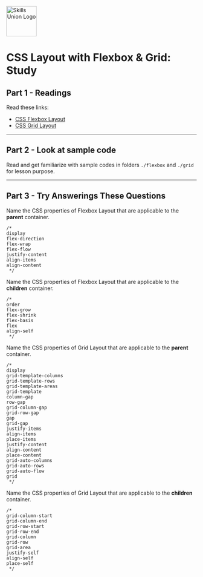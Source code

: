 [<img src="assets/images/su-logo.png" alt="Skills Union Logo" height="80px" />](https://www.skillsunion.com/)

# CSS Layout with Flexbox & Grid: Study

## Part 1 - Readings

Read these links:

- [CSS Flexbox Layout](https://css-tricks.com/snippets/css/a-guide-to-flexbox/)
- [CSS Grid Layout](https://css-tricks.com/snippets/css/complete-guide-grid/)

---

## Part 2 - Look at sample code

Read and get familiarize with sample codes in folders `./flexbox` and `./grid` for lesson purpose.

---

## Part 3 - Try Answerings These Questions

Name the CSS properties of Flexbox Layout that are applicable to the **parent** container.

```
/*
display
flex-direction
flex-wrap
flex-flow
justify-content
align-items
align-content
 */
```

Name the CSS properties of Flexbox Layout that are applicable to the **children** container.

```
/*
order
flex-grow
flex-shrink
flex-basis
flex
align-self
 */
```

Name the CSS properties of Grid Layout that are applicable to the **parent** container.

```
/*
display
grid-template-columns
grid-template-rows
grid-template-areas
grid-template
column-gap
row-gap
grid-column-gap
grid-row-gap
gap
grid-gap
justify-items
align-items
place-items
justify-content
align-content
place-content
grid-auto-columns
grid-auto-rows
grid-auto-flow
grid
 */
```

Name the CSS properties of Grid Layout that are applicable to the **children** container.

```
/*
grid-column-start
grid-column-end
grid-row-start
grid-row-end
grid-column
grid-row
grid-area
justify-self
align-self
place-self
 */
```
